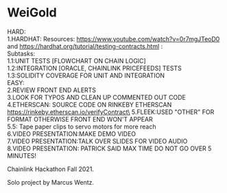 # WeiGold
HARD:\
1.HARDHAT: Resources: https://www.youtube.com/watch?v=0r7mgJTeoD0 and https://hardhat.org/tutorial/testing-contracts.html :\
Subtasks:\
1.1:UNIT TESTS [FLOWCHART ON CHAIN LOGIC]\
1.2:INTEGRATION [ORACLE, CHAINLINK PRICEFEEDS] TESTS\
1.3:SOLIDITY COVERAGE FOR UNIT AND INTEGRATION\
EASY:\
2.REVIEW FRONT END ALERTS\
3.LOOK FOR TYPOS AND CLEAN UP COMMENTED OUT CODE\
4.ETHERSCAN: SOURCE CODE ON RINKEBY ETHERSCAN https://rinkeby.etherscan.io/verifyContract\
5.FLEEK:USED "OTHER" FOR FORMAT OTHERWISE FRONT END WON'T APPEAR\
5.5: Tape paper clips to servo motors for more reach\
6.VIDEO PRESENTATION:MAKE DEMO VIDEO\
7.VIDEO PRESENTATION:TALK OVER SLIDES FOR VIDEO AUDIO\
8.VIDEO PRESENTATION: PATRICK SAID MAX TIME DO NOT GO OVER 5 MINUTES!

Chainlink Hackathon Fall 2021.

Solo project by Marcus Wentz.
